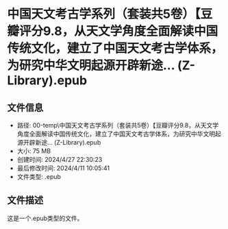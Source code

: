 ﻿# 中国天文考古学系列（套装共5卷）【豆瓣评分9.8，从天文学角度全面解读中国传统文化，建立了中国天文考古学体系，为研究中华文明起源开辟新途... (Z-Library).epub

## 文件信息
- 路径: 00-temp\中国天文考古学系列（套装共5卷）【豆瓣评分9.8，从天文学角度全面解读中国传统文化，建立了中国天文考古学体系，为研究中华文明起源开辟新途... (Z-Library).epub
- 大小: 75 MB
- 创建时间: 2024/4/27 22:30:23
- 最后修改时间: 2024/4/11 10:05:41
- 文件类型: .epub

## 文件描述
这是一个.epub类型的文件。


